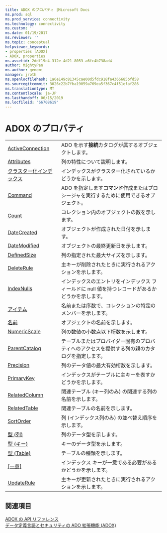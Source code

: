 ```yaml
---
title: ADOX のプロパティ |Microsoft Docs
ms.prod: sql
ms.prod_service: connectivity
ms.technology: connectivity
ms.custom: ''
ms.date: 01/19/2017
ms.reviewer: ''
ms.topic: conceptual
helpviewer_keywords:
- properties [ADOX]
- ADOX, properties
ms.assetid: 2ddf19e4-312e-4d21-8053-a6fc4b738ad4
author: MightyPen
ms.author: genemi
manager: jroth
ms.openlocfilehash: 1a6e149c81345cae00d5fdc918fa4366685bfd58
ms.sourcegitcommit: 3026c22b7fba19059a769ea5f367c4f51efaf286
ms.translationtype: MT
ms.contentlocale: ja-JP
ms.lasthandoff: 06/15/2019
ms.locfileid: "66708619"
---
```

# <a name="adox-properties"></a>ADOX のプロパティ

|||  
|-|-|  
|[ActiveConnection](../../../ado/reference/adox-api/activeconnection-property-adox.md)|ADO を示す**接続**カタログが属するオブジェクトします。|  
|[Attributes](../../../ado/reference/adox-api/attributes-property-adox.md)|列の特性について説明します。|  
|[クラスター化インデックス](../../../ado/reference/adox-api/clustered-property-adox.md)|インデックスがクラスター化されているかどうかを示します。|  
|[Command](../../../ado/reference/adox-api/command-property-adox.md)|ADO を指定します**コマンド**作成またはプロシージャを実行するために使用できるオブジェクト。|  
|[Count](../../../ado/reference/ado-api/count-property-ado.md)|コレクション内のオブジェクトの数を示します。|  
|[DateCreated](../../../ado/reference/adox-api/datecreated-property-adox.md)|オブジェクトが作成された日付を示します。|  
|[DateModified](../../../ado/reference/adox-api/datemodified-property-adox.md)|オブジェクトの最終更新日を示します。|  
|[DefinedSize](../../../ado/reference/adox-api/definedsize-property-adox.md)|列の指定された最大サイズを示します。|  
|[DeleteRule](../../../ado/reference/adox-api/deleterule-property-adox.md)|主キーが削除されたときに実行されるアクションを示します。|  
|[IndexNulls](../../../ado/reference/adox-api/indexnulls-property-adox.md)|インデックスのエントリをインデックス フィールドに null 値を持つレコードがあるかどうかを示します。|  
|[アイテム](../../../ado/reference/ado-api/item-property-ado.md)|名前または序数で、コレクションの特定のメンバーを示します。|  
|[名前](../../../ado/reference/adox-api/name-property-adox.md)|オブジェクトの名前を示します。|  
|[NumericScale](../../../ado/reference/adox-api/numericscale-property-adox.md)|列の数値の小数点以下桁数を示します。|  
|[ParentCatalog](../../../ado/reference/adox-api/parentcatalog-property-adox.md)|テーブルまたはプロバイダー固有のプロパティへのアクセスを提供する列の親のカタログを指定します。|  
|[Precision](../../../ado/reference/adox-api/precision-property-adox.md)|列のデータ値の最大有効桁数を示します。|  
|[PrimaryKey](../../../ado/reference/adox-api/primarykey-property-adox.md)|インデックスがテーブルに主キーを表すかどうかを示します。|  
|[RelatedColumn](../../../ado/reference/adox-api/relatedcolumn-property-adox.md)|関連テーブル (キー列のみ) の関連する列の名前を示します。|  
|[RelatedTable](../../../ado/reference/adox-api/relatedtable-property-adox.md)|関連テーブルの名前を示します。|  
|[SortOrder](../../../ado/reference/adox-api/sortorder-property-adox.md)|列 (インデックス列のみ) の並べ替え順序を示します。|  
|[型 (列)](../../../ado/reference/adox-api/type-property-column-adox.md)|列のデータ型を示します。|  
|[型 (キー)](../../../ado/reference/adox-api/type-property-key-adox.md)|キーのデータ型を示します。|  
|[型 (Table)](../../../ado/reference/adox-api/type-property-table-adox.md)|テーブルの種類を示します。|  
|[[一意]](../../../ado/reference/adox-api/unique-property-adox.md)|インデックス キーが一意である必要があるかどうかを示します。|  
|[UpdateRule](../../../ado/reference/adox-api/updaterule-property-adox.md)|主キーが更新されたときに実行されるアクションを示します。|  
  
## <a name="see-also"></a>関連項目  
 [ADOX の API リファレンス](../../../ado/reference/adox-api/adox-api-reference.md)   
 [データ定義言語とセキュリティの ADO 拡張機能 (ADOX)](../../../ado/guide/extensions/ado-extensions-for-data-definition-language-and-security-adox.md)
